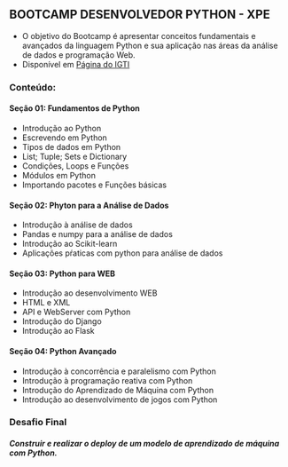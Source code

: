 ## BOOTCAMP DESENVOLVEDOR PYTHON - XPE

* O objetivo do Bootcamp é apresentar conceitos fundamentais e avançados da linguagem Python e sua aplicação nas áreas da análise de dados e programação Web.
* Disponível em [Página do IGTI]("https://online.igti.com.br/login/canvas)

### Conteúdo:

#### Seção 01: Fundamentos de Python

* Introdução ao Python
* Escrevendo em Python
* Tipos de dados em Python
* List; Tuple; Sets e Dictionary
* Condições, Loops e Funções
* Módulos em Python
* Importando pacotes e Funções básicas

#### Seção 02: Phyton para a Análise de Dados

* Introdução à análise de dados
* Pandas e numpy para a análise de dados
* Introdução ao Scikit-learn
* Aplicações pŕaticas com python para análise de dados

#### Seção 03: Python para WEB

* Introdução ao desenvolvimento WEB
* HTML e XML
* API e WebServer com Python
* Introdução do Django
* Introdução ao Flask

#### Seção 04: Python Avançado

* Introdução à concorrência e paralelismo com Python
* Introdução à programação reativa com Python
* Introdução do Aprendizado de Máquina com Python
* Introdução ao desenvolvimento de jogos com Python

### Desafio Final

##### Construir e realizar o deploy de um modelo de aprendizado de máquina com Python.

